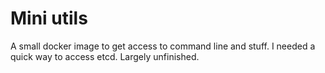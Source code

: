 # Mini utils

A small docker image to get access to command line and stuff. I needed a quick way to access etcd. Largely unfinished.
